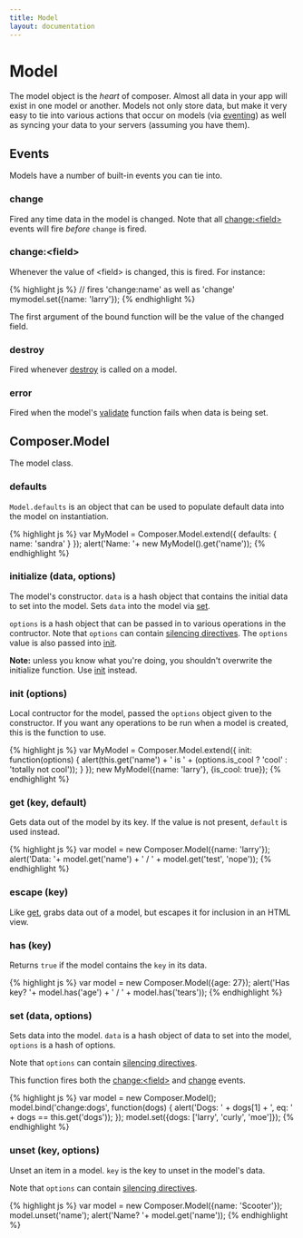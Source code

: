 ```yaml
---
title: Model
layout: documentation
---
```


# Model

The model object is the *heart* of composer. Almost all data in your app will
exist in one model or another. Models not only store data, but make it very
easy to tie into various actions that occur on models (via [eventing](/composer.js/docs/event))
as well as syncing your data to your servers (assuming you have them).

## Events

Models have a number of built-in events you can tie into.

### change

Fired any time data in the model is changed. Note that all [change:&lt;field&gt;](#change-field)
events will fire *before* `change` is fired.

### change:&lt;field&gt;

Whenever the value of &lt;field&gt; is changed, this is fired. For instance:

<div class="noeval">
{% highlight js %}
// fires 'change:name' as well as 'change'
mymodel.set({name: 'larry'});
{% endhighlight %}
</div>

The first argument of the bound function will be the value of the changed field.

### destroy

Fired whenever [destroy](#destroy) is called on a model.

### error

Fired when the model's [validate](#validate) function fails when data is being
set.

## Composer.Model

The model class.

### defaults
`Model.defaults` is an object that can be used to populate default data into the
model on instantiation.

{% highlight js %}
var MyModel = Composer.Model.extend({
    defaults: { name: 'sandra' }
});
alert('Name: '+ new MyModel().get('name'));
{% endhighlight %}

### initialize (data, options)

The model's constructor. `data` is a hash object that contains the initial data
to set into the model. Sets `data` into the model via [set](#set).

`options` is a hash object that can be passed in to various operations in the
contructor. Note that `options` can contain [silencing directives](/composer.js/docs/event#silencing).
The `options` value is also passed into [init](#init).

__Note:__ unless you know what you're doing, you shouldn't overwrite the
initialize function. Use [init](#init) instead.

### init (options)

Local contructor for the model, passed the `options` object given to the
constructor. If you want any operations to be run when a model is created, this
is the function to use.

{% highlight js %}
var MyModel = Composer.Model.extend({
    init: function(options)
    {
        alert(this.get('name') + ' is ' + (options.is_cool ? 'cool' : 'totally not cool'));
    }
});
new MyModel({name: 'larry'}, {is_cool: true});
{% endhighlight %}

### get (key, default)

Gets data out of the model by its key. If the value is not present, `default` is
used instead.

{% highlight js %}
var model = new Composer.Model({name: 'larry'});
alert('Data: '+ model.get('name') + ' / ' + model.get('test', 'nope'));
{% endhighlight %}

### escape (key)

Like [get](#get), grabs data out of a model, but escapes it for inclusion in an
HTML view.

### has (key)

Returns `true` if the model contains the `key` in its data.

{% highlight js %}
var model = new Composer.Model({age: 27});
alert('Has key? '+ model.has('age') + ' / ' + model.has('tears'));
{% endhighlight %}

### set (data, options)

Sets data into the model. `data` is a hash object of data to set into the model,
`options` is a hash of options.

Note that `options` can contain [silencing directives](/composer.js/docs/event#silencing).

This function fires both the [change:&lt;field&gt;](change-field) and [change](#change)
events.

{% highlight js %}
var model = new Composer.Model();
model.bind('change:dogs', function(dogs) {
    alert('Dogs: ' + dogs[1] + ', eq: ' + dogs == this.get('dogs'));
});
model.set({dogs: ['larry', 'curly', 'moe']});
{% endhighlight %}

### unset (key, options)

Unset an item in a model. `key` is the key to unset in the model's data.

Note that `options` can contain [silencing directives](/composer.js/docs/event#silencing).

{% highlight js %}
var model = new Composer.Model({name: 'Scooter'});
model.unset('name');
alert('Name? '+ model.get('name'));
{% endhighlight %}


